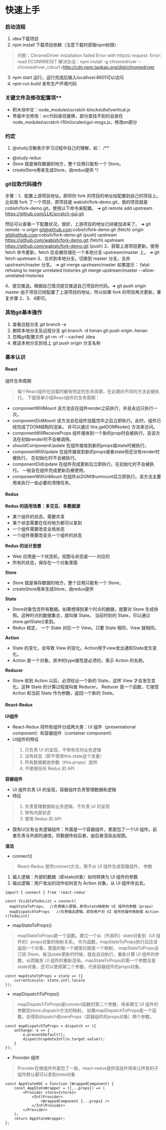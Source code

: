 # 快速上手

### 启动流程
1. idea下载项目
2. npm install 下载项目依赖（注意下载时获取npm权限）
> 问题：ChromeDriver installation failed Error with http(s) request: Error: read ECONNRESET
> 解决办法：npm install -g chromedriver --chromedriver_cdnurl=http://cdn.npm.taobao.org/dist/chromedriver

3. npm start 运行，运行完成后输入localhost:8601可以访问
4. npm run build 发布生产环境代码

### 关键文件及修改配置项**
- 积木块中文：node_modules\scratch-blocks\dist\vertical.js
- 界面中文修改：src代码查找替换，部分查找不到的会放在node_modules\scratch-l10n\locales\gui-msgs.js，修改en部分


### 约定
1. @study注解表示学习过程中自己的理解，如：
/**
 * @study redux
 * Store 就是保存数据的地方，整个应用只能有一个 Store。
 * createStore用来生成Store，由redux提供
 */


### git拉取代码操作

步骤：1、配置上游项目地址。即将你 fork 的项目的地址给配置到自己的项目上。比如我 fork 了一个项目，原项目是
wabish/fork-demo.git，我的项目就是 cobish/fork-demo.git。使用以下命令来配置。
➜ git remote add upstream https://github.com/LLK/scratch-gui.git

然后可以查看一下配置状况，很好，上游项目的地址已经被加进来了。
➜ git remote -v
origin  git@github.com:cobish/fork-demo.git (fetch)
origin  git@github.com:cobish/fork-demo.git (push)
upstream    https://github.com/wabish/fork-demo.git (fetch)
upstream    https://github.com/wabish/fork-demo.git (push)
2、获取上游项目更新。使用 fetch 命令更新，fetch 后会被存储在一个本地分支 upstream/master 上。
➜ git fetch upstream
3、合并到本地分支。切换到 master 分支，合并 upstream/master 分支。
➜ git merge upstream/master
如果提示： fatal: refusing to merge unrelated histories
git merge upstream/master --allow-unrelated-histories

4、提交推送。根据自己情况提交推送自己项目的代码。➜ git push origin master
由于项目已经配置了上游项目的地址，所以如果 fork 的项目再次更新，重复步骤 2、3、4即可。

### 其他git基本操作
1. 查看远程分支
git branch -a
2. 删除本地分支及远程分支
git branch -d henan
git push origin :henan
3. 忽略git配置文件
git rm -rf --cached .idea
4. 推送本地分支到线上
git push origin 分支名称
### 基本认识
#### React
组件生命周期
> 每个React组件在加载时都有特定的生命周期，在此期间不同的方法会被执行。 下面简单介绍React组件的生命周期：
- componentWillMount   该方法会在组件render之前执行，并且永远只执行一次。
- componentDidMount   该方法会在组件加载完毕之后立即执行。此时，组件已经完成了DOM结构的渲染， 并可以通过 this.getDOMNode() 方法来访问。
- componentWillReceiveProps  组件接收到一个新的prop时会被执行，且该方法在初始render时不会被调用。
- shouldComponentUpdate  在组件接收到新的props或state时被执行。
- componentWillUpdate  在组件接收到新的props或者state但还没有render时被执行。 在初始化时不会被执行。
- componentDidUpdate  在组件完成更新后立即执行。在初始化时不会被执行。 一般会在组件完成更新后被使用。
- componentWillUnMount  在组件从DOM中unmount后立即执行。该方法主要用来执行一些必要的清理任务。



#### Redux
**Redux 的适用场景：多交互、多数据源**
- 某个组件的状态，需要共享
- 某个状态需要在任何地方都可以拿到
- 一个组件需要改变全局状态
- 一个组件需要改变另一个组件的状态

**Redux 的设计思想**
- Web 应用是一个状态机，视图与状态是一一对应的
- 所有的状态，保存在一个对象里面

**Store**
- Store 就是保存数据的地方，整个应用只能有一个 Store。
- createStore用来生成Store，由redux提供

**State**
- Store对象包含所有数据。如果想得到某个时点的数据，就要对 Store 生成快照。这种时点的数据集合，就叫做 State。
当前时刻的 State，可以通过store.getState()拿到。
- Redux 规定， 一个 State 对应一个 View。只要 State 相同，View 就相同。

**Action**
- State 的变化，会导致 View 的变化。Action用于view发出通知State发生变化。
- Action 是一个对象。其中的type属性是必须的，表示 Action 的名称。

**Reducer**
- Store 收到 Action 以后，必须给出一个新的 State，这样 View 才会发生变化。这种 State 的计算过程就叫做 Reducer。
Reducer 是一个函数，它接受 Action 和当前 State 作为参数，返回一个新的 State。



#### React-Redux
**UI组件**
- React-Redux 将所有组件分成两大类：UI 组件（presentational component）和容器组件（container component）
- UI组件的特征
>    1. 只负责 UI 的呈现，不带有任何业务逻辑
>    2. 没有状态（即不使用this.state这个变量）
>    3. 所有数据都由参数（this.props）提供
>    4. 不使用任何 Redux 的 API

**容器组件**
- UI 组件负责 UI 的呈现，容器组件负责管理数据和逻辑
- 特征
>    1. 负责管理数据和业务逻辑，不负责 UI 的呈现
>    2. 带有内部状态
>    3. 使用 Redux 的 API

- 既有UI又有业务逻辑组件：外面是一个容器组件，里面包了一个UI 组件。前者负责与外部的通信，将数据传给后者，由后者渲染出视图。

**语法**
- connect()
> React-Redux 提供connect方法，用于从 UI 组件生成容器组件。
> 参数
1. 输入逻辑：外部的数据（即state对象）如何转换为 UI 组件的参数
2. 输出逻辑：用户发出的动作如何变为 Action 对象，从 UI 组件传出去。

```
import { connect } from 'react-redux'

const VisibleTodoList = connect(
  mapStateToProps,  //负责输入逻辑，即将state映射到 UI 组件的参数（props）
  mapDispatchToProps   //负责输出逻辑，即将用户对 UI 组件的操作映射成 Action
)(TodoList)
```

- mapStateToProps()
> mapStateToProps是一个函数。建立一个从（外部的）state对象到（UI 组件的）props对象的映射关系。
> 作为函数，mapStateToProps执行后应该返回一个对象，里面的每一个键值对就是一个映射。
> mapStateToProps会订阅 Store，每当state更新的时候，就会自动执行，重新计算 UI 组件的参数，从而触发 UI 组件的重新渲染。mapStateToProps的第一个参数总是state对象，还可以使用第二个参数，代表容器组件的props对象。

```
const mapStateToProps = state => ({
    currentLocale: state.intl.locale
});
```

- mapDispatchToProps()
> mapDispatchToProps是connect函数的第二个参数，用来建立 UI 组件的参数到store.dispatch方法的映射。
> 如果mapDispatchToProps是一个函数，会得到dispatch和ownProps（容器组件的props对象）两个参数。

```
const mapDispatchToProps = dispatch => ({
    onChange: e => {
        e.preventDefault();
        dispatch(updateIntl(e.target.value));
    }
});
```

- Provider 组件
> Provider在根组件外面包了一层，react-redux提供该组件用来让所有的子组件默认都可以拿到state对象

```
const AppStateHOC = function (WrappedComponent) {
    const AppStateWrapper = ({...props}) => (
        <Provider store={store}>
            <IntlProvider>
                <WrappedComponent {...props} />
            </IntlProvider>
        </Provider>
    );
    return AppStateWrapper;
};
```
